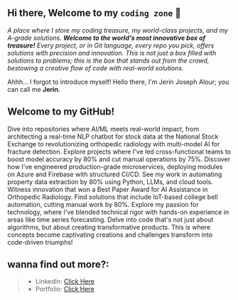 ## Hi there, Welcome to my `coding zone` 👋
_A place where I store my coding treasure, my world-class projects, and my A-grade solutions. **Welcome to the world's most innovative box of treasure!** Every project, or in Git language, every repo you pick, offers solutions with precision and innovation. This is not just a box filled with solutions to problems; this is the box that stands out from the crowd, bestowing a creative flow of code with real-world solutions._

Ahhh... I forgot to introduce myself! Hello there, I'm Jerin Joseph Alour; you can call me **Jerin.**

## Welcome to my GitHub!

Dive into repositories where AI/ML meets real-world impact, from architecting a real-time NLP chatbot for stock data at the National Stock Exchange to revolutionizing orthopedic radiology with multi-model AI for fracture detection. Explore projects where I've led cross-functional teams to boost model accuracy by 80% and cut manual operations by 75%. Discover how I've engineered production-grade microservices, deploying modules on Azure and Firebase with structured CI/CD. See my work in automating property data extraction by 80% using Python, LLMs, and cloud tools. Witness innovation that won a Best Paper Award for AI Assistance in Orthopedic Radiology. Find solutions that include IoT-based college bell automation, cutting manual work by 80%. Explore my passion for technology, where I've blended technical rigor with hands-on experience in areas like time series forecasting. Delve into code that's not just about algorithms, but about creating transformative products. This is where concepts become captivating creations and challenges transform into code-driven triumphs!



## wanna find out more?:

> * LinkedIn: [Click Here](https://linkedin.com/in/jerinalour) 
> * Portfolio: [Click Here](https://jerin.cloud) 

<!--
**JerinJoseph-Inovator/JerinJoseph-Inovator** is a ✨ _special_ ✨ repository because its `README.md` (this file) appears on your GitHub profile.

Here are some ideas to get you started:

- 🔭 I’m currently working on ...
- 🌱 I’m currently learning ...
- 👯 I’m looking to collaborate on ...
- 🤔 I’m looking for help with ...
- 💬 Ask me about ...
- 📫 How to reach me: ...
- 😄 Pronouns: ...
- ⚡ Fun fact: ...
-->
